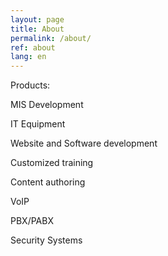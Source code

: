 ```yaml
---
layout: page
title: About
permalink: /about/
ref: about
lang: en
---
```


Products:

MIS Development

IT Equipment

Website and Software development

Customized training

Content authoring

VoIP

PBX/PABX

Security Systems
